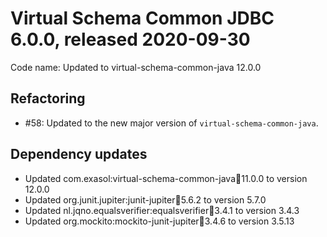 # Virtual Schema Common JDBC 6.0.0, released 2020-09-30

Code name: Updated to virtual-schema-common-java 12.0.0

## Refactoring

* #58: Updated to the new major version of `virtual-schema-common-java`.


## Dependency updates

* Updated com.exasol:virtual-schema-common-java:jar:11.0.0 to version 12.0.0
* Updated org.junit.jupiter:junit-jupiter:jar:5.6.2 to version 5.7.0
* Updated nl.jqno.equalsverifier:equalsverifier:jar:3.4.1 to version 3.4.3
* Updated org.mockito:mockito-junit-jupiter:jar:3.4.6 to version 3.5.13
